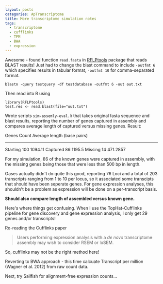 ```yaml
---
layout: posts
categories: ApTranscriptome
title: More transcriptome simulation notes
tags:
  - transcriptome
  - cufflinks
  - TPM
  - BWA
  - expression
---
```


Awesome - found function `read.fasta` in [RFLPtools](http://cran.r-project.org/web/packages/RFLPtools/RFLPtools.pdf) package that reads BLAST results!
Just had to change the blast command to include `-outfmt 6` which specifies results in tabular format, `-outfmt 10`  for comma-separated format.

    blastn -query testquery -df testdatabase -outfmt 6 -out out.txt

Then read into R using

    library(RFLPtools)
    test.res <- read.blast(file="out.txt")

Wrote scripts `sim-assemly-eval.R` that takes original fasta sequence and blast results, reporting the number of genes captured in assembly and compares average length of captured versus missing genes. Result:  

Genes 	   Count 	 Average length (base pairs) 
-------   --------  -----------------------------
Starting 	 100 	 1094.11 
Captured 	 86 	 1195.5 
Missing 	 14 	 471.2857 

For my simulation, 86 of the known genes were captured in assembly, with the missing genes being those that were less than 500 bp in length.

Oases actually didn't do quite this good, reporting 76 Loci and a total of 203 transcripts ranging from 1 to 10 per locus, so it associated some transcipts that should have been seperate genes. For gene expression analyses, this shouldn't be a problem as expression will be done on a per-transcript basis.

**Should also compare length of assembled versus known gene.**

Here's where things get confusing. When I use the TopHat-Cufflinks pipeline for gene discovery and gene expression analysis, I only get 29 genes and/or transcripts! 

Re-reading the Cufflinks paper

> Users performing expression analysis with a *de novo* transcriptome assembly may wish to consider RSEM or IoSEM.

So, cufflinks may not be the right method here!

Reverting to BWA approach - this time calcuate Transcript per million (Wagner et al. 2012) from raw count data.

Next, try Sailfish for alignment-free expression counts...
